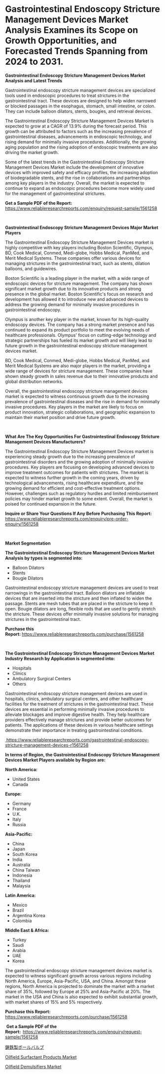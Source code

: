<p><h1>Gastrointestinal Endoscopy Stricture Management Devices Market Analysis Examines its Scope on Growth Opportunities, and Forecasted Trends Spanning from 2024 to 2031.</h1></p><p><strong>Gastrointestinal Endoscopy Stricture Management Devices Market Analysis and Latest Trends</strong></p>
<p><p>Gastrointestinal endoscopy stricture management devices are specialized tools used in endoscopic procedures to treat strictures in the gastrointestinal tract. These devices are designed to help widen narrowed or blocked passages in the esophagus, stomach, small intestine, or colon. They can include balloon dilators, stents, bougies, and retrieval devices.</p><p>The Gastrointestinal Endoscopy Stricture Management Devices Market is expected to grow at a CAGR of 13.9% during the forecast period. This growth can be attributed to factors such as the increasing prevalence of gastrointestinal diseases, advancements in endoscopic technology, and rising demand for minimally invasive procedures. Additionally, the growing aging population and the rising adoption of endoscopic treatments are also driving the market growth.</p><p>Some of the latest trends in the Gastrointestinal Endoscopy Stricture Management Devices Market include the development of innovative devices with improved safety and efficacy profiles, the increasing adoption of biodegradable stents, and the rise in collaborations and partnerships among key players in the industry. Overall, the market is expected to continue to expand as endoscopic procedures become more widely used for the management of gastrointestinal strictures.</p></p>
<p><strong>Get a Sample PDF of the Report:&nbsp;</strong> <a href="https://www.reliableresearchreports.com/enquiry/request-sample/1561258">https://www.reliableresearchreports.com/enquiry/request-sample/1561258</a></p>
<p>&nbsp;</p>
<p><strong>Gastrointestinal Endoscopy Stricture Management Devices Major Market Players</strong></p>
<p><p>The Gastrointestinal Endoscopy Stricture Management Devices market is highly competitive with key players including Boston Scientific, Olympus, BD, Cook Medical, Conmed, Medi-globe, Hobbs Medical, PanMed, and Merit Medical Systems. These companies offer various devices for managing strictures in the gastrointestinal tract, such as stents, dilation balloons, and guidewires.</p><p>Boston Scientific is a leading player in the market, with a wide range of endoscopic devices for stricture management. The company has shown significant market growth due to its innovative products and strong presence in the global market. Boston Scientific's focus on research and development has allowed it to introduce new and advanced devices to address the growing demand for minimally invasive procedures in gastrointestinal endoscopy.</p><p>Olympus is another key player in the market, known for its high-quality endoscopy devices. The company has a strong market presence and has continued to expand its product portfolio to meet the evolving needs of healthcare professionals. Olympus' focus on cutting-edge technology and strategic partnerships has fueled its market growth and will likely lead to future growth in the gastrointestinal endoscopy stricture management devices market.</p><p>BD, Cook Medical, Conmed, Medi-globe, Hobbs Medical, PanMed, and Merit Medical Systems are also major players in the market, providing a wide range of devices for stricture management. These companies have shown steady growth in sales revenue due to their innovative products and global distribution networks.</p><p>Overall, the gastrointestinal endoscopy stricture management devices market is expected to witness continuous growth due to the increasing prevalence of gastrointestinal diseases and the rise in demand for minimally invasive procedures. Key players in the market are likely to focus on product innovation, strategic collaborations, and geographic expansion to maintain their market position and drive future growth.</p></p>
<p>&nbsp;</p>
<p><strong>What Are The Key Opportunities For Gastrointestinal Endoscopy Stricture Management Devices Manufacturers?</strong></p>
<p><p>The Gastrointestinal Endoscopy Stricture Management Devices market is experiencing steady growth due to the increasing prevalence of gastrointestinal disorders and the growing adoption of minimally invasive procedures. Key players are focusing on developing advanced devices to improve treatment outcomes for patients with strictures. The market is expected to witness further growth in the coming years, driven by technological advancements, rising healthcare expenditure, and the growing demand for efficient and cost-effective treatment options. However, challenges such as regulatory hurdles and limited reimbursement policies may hinder market growth to some extent. Overall, the market is poised for continued expansion in the future.</p></p>
<p><strong>Inquire or Share Your Questions If Any Before Purchasing This Report:</strong> <a href="https://www.reliableresearchreports.com/enquiry/pre-order-enquiry/1561258">https://www.reliableresearchreports.com/enquiry/pre-order-enquiry/1561258</a></p>
<p>&nbsp;</p>
<p><strong>Market Segmentation</strong></p>
<p><strong>The Gastrointestinal Endoscopy Stricture Management Devices Market Analysis by types is segmented into:</strong></p>
<p><ul><li>Balloon Dilators</li><li>Stents</li><li>Bougie Dilators</li></ul></p>
<p><p>Gastrointestinal endoscopy stricture management devices are used to treat narrowings in the gastrointestinal tract. Balloon dilators are inflatable devices that are inserted into the stricture and then inflated to widen the passage. Stents are mesh tubes that are placed in the stricture to keep it open. Bougie dilators are long, flexible rods that are used to gently stretch the stricture. These devices offer minimally invasive solutions for managing strictures in the gastrointestinal tract.</p></p>
<p><strong>Purchase this Report:&nbsp;</strong><a href="https://www.reliableresearchreports.com/purchase/1561258">https://www.reliableresearchreports.com/purchase/1561258</a></p>
<p>&nbsp;</p>
<p><strong>The Gastrointestinal Endoscopy Stricture Management Devices Market Industry Research by Application is segmented into:</strong></p>
<p><ul><li>Hospitals</li><li>Clinics</li><li>Ambulatory Surgical Centers</li><li>Others</li></ul></p>
<p><p>Gastrointestinal endoscopy stricture management devices are used in hospitals, clinics, ambulatory surgical centers, and other healthcare facilities for the treatment of strictures in the gastrointestinal tract. These devices are essential in performing minimally invasive procedures to alleviate blockages and improve digestive health. They help healthcare providers effectively manage strictures and provide better outcomes for patients. The applications of these devices in various healthcare settings demonstrate their importance in treating gastrointestinal conditions.</p></p>
<p><a href="https://www.reliableresearchreports.com/gastrointestinal-endoscopy-stricture-management-devices-r1561258">&nbsp;https://www.reliableresearchreports.com/gastrointestinal-endoscopy-stricture-management-devices-r1561258</a></p>
<p><strong>In terms of Region, the Gastrointestinal Endoscopy Stricture Management Devices Market Players available by Region are:</strong></p>
<p>
    <p> <strong> North America: </strong>
        <ul>
            <li>United States</li>
            <li>Canada</li>
        </ul>
        </p> 
    <p> <strong> Europe: </strong>
        <ul>
            <li>Germany</li>
            <li>France</li>
            <li>U.K.</li>
            <li>Italy</li>
            <li>Russia</li>
        </ul>
        </p> 
    <p> <strong> Asia-Pacific: </strong>
        <ul>
            <li>China</li>
            <li>Japan</li>
            <li>South Korea</li>
            <li>India</li>
            <li>Australia</li>
            <li>China Taiwan</li>
            <li>Indonesia</li>
            <li>Thailand</li>
            <li>Malaysia</li>
        </ul>
        </p> 
    <p> <strong> Latin America: </strong>
        <ul>
            <li>Mexico</li>
            <li>Brazil</li>
            <li>Argentina Korea</li>
            <li>Colombia</li>
        </ul>
        </p> 
    <p> <strong> Middle East & Africa: </strong>
        <ul>
            <li>Turkey</li>
            <li>Saudi</li>
            <li>Arabia</li>
            <li>UAE</li>
            <li>Korea</li>
        </ul>
    </p>
    </p>
<p><p>The gastrointestinal endoscopy stricture management devices market is expected to witness significant growth across various regions including North America, Europe, Asia-Pacific, USA, and China. Amongst these regions, North America is projected to dominate the market with a market share of 35%, followed by Europe at 25% and Asia-Pacific at 20%. The market in the USA and China is also expected to exhibit substantial growth, with market shares of 15% and 5% respectively.</p></p>
<p><strong>Purchase this Report: </strong><a href="https://www.reliableresearchreports.com/purchase/1561258">https://www.reliableresearchreports.com/purchase/1561258</a></p>
<p>&nbsp;<strong>Get a Sample PDF of the Report:&nbsp;&nbsp;</strong><a href="https://www.reliableresearchreports.com/enquiry/request-sample/1561258">https://www.reliableresearchreports.com/enquiry/request-sample/1561258</a></p>
<p><strong></strong></p>
<p><p><a href="https://github.com/oqoeusbvpadwjs08/Market-Research-Report-List-2/blob/main/789998051591.md">鋳鉄製ボールバルブ</a></p><p><a href="https://cautious-neon-760.notion.site/Oilfield-Surfactant-Products-Market-Insight-Market-Trends-Growth-Forecasted-from-2024-TO-2031-73f79c97f1634001beeb9734009b58ab">Oilfield Surfactant Products Market</a></p><p><a href="https://frill-swim-3cd.notion.site/Oilfield-Demulsifiers-Market-Research-Report-Its-History-and-Forecast-2024-to-2031-7adb88cedc2c4d9ea3b9c1f4ef7ba572">Oilfield Demulsifiers Market</a></p></p>